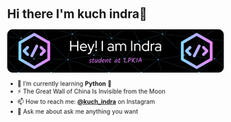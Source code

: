 # Hi there I'm kuch indra👋
![header](images/header.png)


<!--
**indra-bit/indra-bit** is a ✨ _special_ ✨ repository because its `README.md` (this file) appears on your GitHub profile.

Here are some ideas to get you started:

- 🔭 I’m currently working on ...
- 🌱 I’m currently learning ...
- 👯 I’m looking to collaborate on ...
- 🤔 I’m looking for help with ...
- 💬 Ask me about ...
- 📫 How to reach me: ...
- 😄 Pronouns: ...
- ⚡ Fun fact: ...
-->
- 🌱 I’m currently learning **Python** 🐍
- ⚡ The Great Wall of China Is Invisible from the Moon
- 📫 How to reach me: [**@kuch_indra**](https://www.instagram.com/kuch_dra?igsh=dHhrZGdxcXJvbHR0) on Instagram
- 💬 Ask me about ask me anything you want

